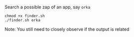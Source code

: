 Search a possible zap of an app, say `orka`

```
chmod +x finder.sh
./finder.sh orka
```

Note: You still need to closely observe if the output is related
